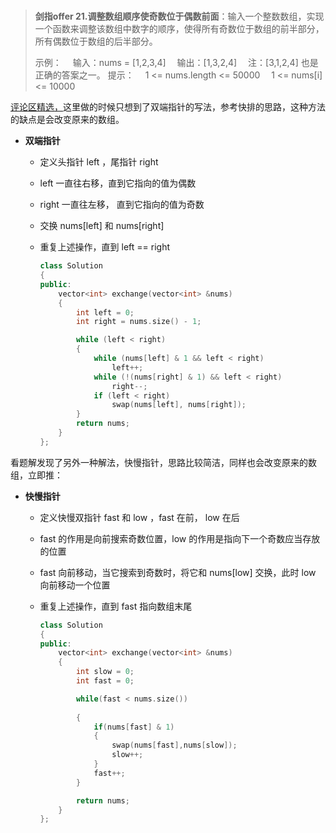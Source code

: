 #

> **剑指offer 21.调整数组顺序使奇数位于偶数前面**：输入一个整数数组，实现一个函数来调整该数组中数字的顺序，使得所有奇数位于数组的前半部分，所有偶数位于数组的后半部分。
>
>示例：
>　输入：nums = [1,2,3,4]
>　输出：[1,3,2,4]
>　注：[3,1,2,4] 也是正确的答案之一。
>提示：
>　1 <= nums.length <= 50000
>　1 <= nums[i] <= 10000

[评论区精选，](https://leetcode-cn.com/problems/diao-zheng-shu-zu-shun-xu-shi-qi-shu-wei-yu-ou-shu-qian-mian-lcof/solution/ti-jie-shou-wei-shuang-zhi-zhen-kuai-man-shuang-zh/)这里做的时候只想到了双端指针的写法，参考快排的思路，这种方法的缺点是会改变原来的数组。

- **双端指针**
  - 定义头指针 left ，尾指针 right
  - left 一直往右移，直到它指向的值为偶数
  - right 一直往左移， 直到它指向的值为奇数
  - 交换 nums[left] 和 nums[right]
  - 重复上述操作，直到 left == right

    ```C++
    class Solution
    {
    public:
        vector<int> exchange(vector<int> &nums)
        {
            int left = 0;
            int right = nums.size() - 1;

            while (left < right)
            {
                while (nums[left] & 1 && left < right)
                    left++;
                while (!(nums[right] & 1) && left < right)
                    right--;
                if (left < right)
                    swap(nums[left], nums[right]);
            }
            return nums;
        }
    };
    ```

看题解发现了另外一种解法，快慢指针，思路比较简洁，同样也会改变原来的数组，立即推：

- **快慢指针**
  - 定义快慢双指针 fast 和 low ，fast 在前， low 在后
  - fast 的作用是向前搜索奇数位置，low 的作用是指向下一个奇数应当存放的位置
  - fast 向前移动，当它搜索到奇数时，将它和 nums[low] 交换，此时 low 向前移动一个位置
  - 重复上述操作，直到 fast 指向数组末尾

    ```C++
    class Solution
    {
    public:
        vector<int> exchange(vector<int> &nums)
        {
            int slow = 0;
            int fast = 0;

            while(fast < nums.size())
            
            {
                if(nums[fast] & 1)
                {
                    swap(nums[fast],nums[slow]);
                    slow++;
                }
                fast++;
            }

            return nums;
        }
    };
    ```

